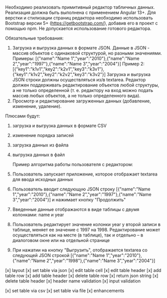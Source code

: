 Необходимо реализовать примитивный редактор табличных данных. Реализация должна быть
выполнена с применением Angular 13+. Для верстки и стилизации страниц редактора необходимо
использовать Bootstrap версии 5+ (https://getbootstrap.com/), добавив его в проект с помощью
npm. Не допускается использование готового редактора.

Обязательные требования:

1. Загрузка и выгрузка данных в формате JSON. Данные в JSON - массив объектов с одинаковой структурой, но разными значениями.
   Примеры:
   [{"name":"Name 1","year":"2010"},{"name":"Name 2","year":"1997"},{"name":"Name 3","year":"2004"}]
   Пример 2:
   [{"key1":"k1v1","key2":"k2v1","key3":"k3v1"},{"key1":"k1v2","key2":"k2v2","key3":"k3v2"}]
   Загрузка и выгрузка JSON строки должны осуществляться из/в textarea.
   Редактор должен поддерживать редактирование объектов любой структуры, а не только
   определенной (т. е. редактору на вход можно подать массив любых объектов, а не только
   определенного вида).
2. Просмотр и редактирование загруженных данных (добавление, изменение, удаление).

Плюсами будут:

1. загрузка и выгрузка данных в формате CSV
2. изменение порядка записей
3. загрузка данных из файла
4. выгрузка данных в файл

   Пример алгоритма работы пользователя с редактором:

5. Пользователь запускает приложение, которое отображает textarea для ввода исходных
   данных
6. Пользователь вводит следующую JSON строку
   [{"name":"Name 1","year":"2010"},{"name":"Name 2","year":"1997"},{"name":"Name 3","year":"2004"}]
   и нажимает кнопку "Продолжить"
7. Введенные данные отображаются в виде таблицы с двумя колонками: name и year
8. Пользователь редактирует значение колонки year у второй записи в таблице, меняет ее
   значение с 1997 на 1998. Редактирование может осуществляться как на месте (в таблице),
   так и отдельно – в диалоговом окне или на отдельной странице
9. При нажатии на кнопку "Выгрузить", отображается textarea со следующей JSON строкой
   [{"name":"Name 1","year":"2010"},{"name":"Name 2","year":"1998"},{"name":"Name 3","year":"2004"}]

[x] layout
[x] set table via json
[x] edit table cell
[x] edit table header
[x] add table row
[x] add table header
[x] delete table row
[x] return json string
[x] delete table header
[x] header name validation
[x] input validation

[x] set table via csv
[x] set table via file
[x] enhancements
